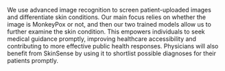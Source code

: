 
We use advanced image recognition to screen patient-uploaded images and differentiate skin conditions. Our main focus relies on whether the image is MonkeyPox or not, and then our two trained models allow us to further examine the skin condition. This empowers individuals to seek medical guidance promptly, improving healthcare accessibility and contributing to more effective public health responses. Physicians will also benefit from SkinSense by using it to shortlist possible diagnoses for their patients promptly.

